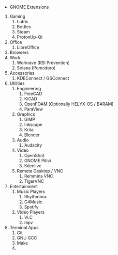 - GNOME Extensions

1. Gaming
	1. Lutris
	2. Bottles
	3. Steam
	4. ProtonUp-Qt
2. Office
	1. LibreOffice
3. Browsers
4. Work
	1. Workrave (RSI Prevention)
	2. Solana (Pomodoro)
5. Accessories
	1. KDEConnect / GSConnect
6. Utilities
	1. Engineering
		1. FreeCAD
		2. KiCAD
		3. OpenFOAM (Optionally HELYX-OS / BARAM)
		4. ParaView
	2. Graphics
		1. GIMP
		2. Inkscape
		3. Krita
		4. Blender
	3. Audio
		1. Audacity
	4. Video
		1. OpenShot
		2. GNOME Pitivi
		3. Kdenlive
	5. Remote Desktop / VNC
		1. Remmina VNC
		2. TigerVNC
7. Entertainment
	1. Music Players
		1. Rhythmbox
		2. G4Music
		3. Spotify
	2. Video Players
		1. VLC
		2. mpv
8. Terminal Apps
	1. Git
	2. GNU GCC
	3. Make
	4. 